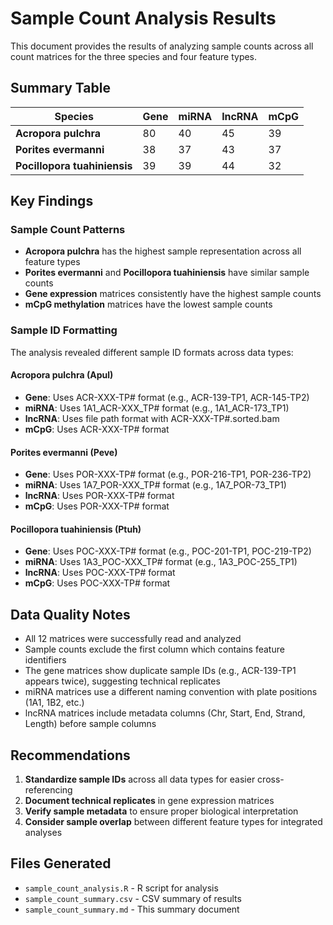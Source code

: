 # Sample Count Analysis Results

This document provides the results of analyzing sample counts across all count matrices for the three species and four feature types.

## Summary Table

| Species | Gene | miRNA | lncRNA | mCpG |
|---------|------|-------|--------|------|
| **Acropora pulchra** | 80 | 40 | 45 | 39 |
| **Porites evermanni** | 38 | 37 | 43 | 37 |
| **Pocillopora tuahiniensis** | 39 | 39 | 44 | 32 |

## Key Findings

### Sample Count Patterns
- **Acropora pulchra** has the highest sample representation across all feature types
- **Porites evermanni** and **Pocillopora tuahiniensis** have similar sample counts
- **Gene expression** matrices consistently have the highest sample counts
- **mCpG methylation** matrices have the lowest sample counts

### Sample ID Formatting
The analysis revealed different sample ID formats across data types:

#### Acropora pulchra (Apul)
- **Gene**: Uses ACR-XXX-TP# format (e.g., ACR-139-TP1, ACR-145-TP2)
- **miRNA**: Uses 1A1_ACR-XXX_TP# format (e.g., 1A1_ACR-173_TP1)
- **lncRNA**: Uses file path format with ACR-XXX-TP#.sorted.bam
- **mCpG**: Uses ACR-XXX-TP# format

#### Porites evermanni (Peve)
- **Gene**: Uses POR-XXX-TP# format (e.g., POR-216-TP1, POR-236-TP2)
- **miRNA**: Uses 1A7_POR-XXX_TP# format (e.g., 1A7_POR-73_TP1)
- **lncRNA**: Uses POR-XXX-TP# format
- **mCpG**: Uses POR-XXX-TP# format

#### Pocillopora tuahiniensis (Ptuh)
- **Gene**: Uses POC-XXX-TP# format (e.g., POC-201-TP1, POC-219-TP2)
- **miRNA**: Uses 1A3_POC-XXX_TP# format (e.g., 1A3_POC-255_TP1)
- **lncRNA**: Uses POC-XXX-TP# format
- **mCpG**: Uses POC-XXX-TP# format

## Data Quality Notes

- All 12 matrices were successfully read and analyzed
- Sample counts exclude the first column which contains feature identifiers
- The gene matrices show duplicate sample IDs (e.g., ACR-139-TP1 appears twice), suggesting technical replicates
- miRNA matrices use a different naming convention with plate positions (1A1, 1B2, etc.)
- lncRNA matrices include metadata columns (Chr, Start, End, Strand, Length) before sample columns

## Recommendations

1. **Standardize sample IDs** across all data types for easier cross-referencing
2. **Document technical replicates** in gene expression matrices
3. **Verify sample metadata** to ensure proper biological interpretation
4. **Consider sample overlap** between different feature types for integrated analyses

## Files Generated

- `sample_count_analysis.R` - R script for analysis
- `sample_count_summary.csv` - CSV summary of results
- `sample_count_summary.md` - This summary document
